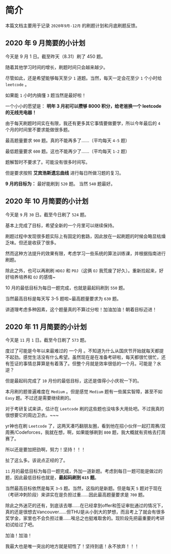 <!--
 * @Description:
 * @Author: Hongyang_Yang
 * @Date: 2020-09-01 17:51:09
 * @LastEditors: Hongyang_Yang
 * @LastEditTime: 2020-11-01 23:57:47
-->

# 简介

本篇文档主要用于记录 `2020年9月-12月` 的刷题计划和月底刷题反馈。

## 2020 年 9 月简要的小计划

今天是 9 月 1 日。截至昨天（8.31）刷了 450 题。

随着其他学习时间的增长，刷题时间只会越来越少。

尽管如此，还是希望能够每天至少 `1` 道题。当然，每天一定会花至少 `1` 个小时给 `leetcode` 。

如果能 `1` 小时内搞懂 `3` 题当然是最好啦！

一个小小的愿望是： **明年 3 月初可以攒够 8000 积分，给老爸换一个 leetcode 的无线充电器！**

由于每天刷题时间实在有限，我还有更多其它事情要做要学，所以今年最后的 `4` 个月的时间里不要求能做很多题。

最高题量要求 `900` 题。真的不能再多了......（平均每天 `4-5` 题）

最低题量要求 `600` 题。这也不能再少了......（平均每天 `1-2` 题）

题解暂时不要求了。可能没有很多时间写。

但是要求按照 **艾宾浩斯遗忘曲线** 进行每日所做习题的复习。

**9 月的目标为：** 最好能刷到 `520` 题。 当然 `540` 题最好。

## 2020 年 10 月简要的小计划

今天是 `9` 月 `30` 日。截至今日刷了 `524` 题。

基本上完成了目标，希望全新的一个月里可以继续保持。

刷题过程中发现很多题实际上有固定的套路，因此放在一起刷题的时候会略显枯燥乏味。但还是收获了很多。

然而这种方法提升的效果有限，考虑学习一些系统的算法训练课，并根据指南进行刷题。

除此之外，也可以再刷刷 `HDOJ` 和 `POJ`（这俩 `OJ` 我荒废了好久）。重新捡起来，好好培养培养和 `OJ` 的感情~

10 月的最低目标为每日一题完成，也就是最起码刷到 `550` 题。

当然最高目标是每天写 3-5 题啦~最高题量要求为 `630` 题。

讲道理考虑多种因素，这个题量真的不算过分啦！加油加油！朝着目标迈进！

## 2020 年 11 月简要的小计划
今天是 `11` 月 `1` 日。截至今日刷了 `573` 题。

度过了可能是今年以来最难过的 一个月 。不知道为什么从国庆节开始就每天都提不起劲。感觉生活没有什么希望。虽然现在是在准备考研啦，每天都很忙很忙，还有签证的事情总算算是有着落了。但整个月就是效率很低的一个月。可能是？水逆？

但是最起码完成了 `10` 月份的最低目标，这还是值得小小庆祝一下的。

本月刷的题普遍难度在 `Medium` 。但是感觉 `Medium` 题有一些属实智障，甚至不如 `Easy` 题。不过还是需要继续刷的。

对于考研复试来讲，估计在 `Leetcode` 刷的这些题也没啥多大用处吧。不过我真的很想要它的周边卫衣。~~~

yr神也在刷 `Leetcode` 了，这两天凑巧翻朋友圈，看到他在招小伙伴一起打周赛/双周赛/Codeforces，我就在想，啊，如果能够刷到 `800` 题，我大概就有资格去打周赛了。

所以还是要加把劲啊，努力！坚持！！！

扯了这么多。该说点正经的了。

`11` 月的最低目标为每日一题完成，外加一道新题。考虑到每日一题可能是做过的题，因此最低目标也就是，**最起码刷到 `615` 题**。

当然最高目标依然是每天 `3~5` 题。当然，这指的是新题。但是每天 `5` 题对于现在（考研冲刺阶段）来讲实在是负担过重......因此最高题量要求是 `700` 题。

除此之外迷茫的还有，到底该去哪......在已经拿到offer和签证审批通过的情况下，真的还是很想去Vancouver......但THU是从小到大的梦想，而且考上了就会有很多奖学金，家里也不会负担过重......唉总之也挺难取舍的。现阶段先把最重要的考研初试给过了吧。

加油！加油！

我最大也是唯一突出的地方就是韧性了！坚持到底！永不放弃！！！